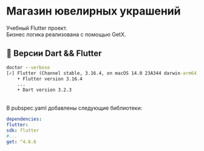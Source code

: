 # Магазин ювелирных украшений
Учебный Flutter проект.
<br/>
Бизнес логика реализована с помощью GetX.
<br/>

## :construction: Версии Dart && Flutter

```cmd
doctor --verbose
[✓] Flutter (Channel stable, 3.16.4, on macOS 14.0 23A344 darwin-arm64, locale ru-RU)
    • Flutter version 3.16.4 
    ...
    • Dart version 3.2.3
```
<br/>
В pubspec.yaml добавлены следующие библиотеки:

```yaml
dependencies:
flutter:
sdk: flutter
#...
get: ^4.6.6
```